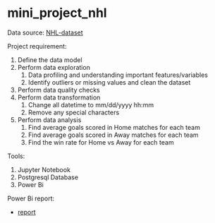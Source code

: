 # mini_project_nhl
Data source: [NHL-dataset](https://www.kaggle.com/martinellis/nhl-game-data)

Project requirement:
 1. Define the data model
 2. Perform data exploration
    1. Data profiling and understanding important features/variables
    2. Identify outliers or missing values and clean the dataset
 3. Perform data quality checks
 4. Perform data transformation
    1. Change all datetime to mm/dd/yyyy hh:mm
    2. Remove any special characters
 5. Perform data analysis
    1. Find average goals scored in Home matches for each team
    2. Find average goals scored in Away matches for each team
    3. Find the win rate for Home vs Away for each team

Tools:
 1. Jupyter Notebook
 2. Postgresql Database
 3. Power Bi

Power Bi report:
* [report](https://app.powerbi.com/view?r=eyJrIjoiMTlkNWFiMjUtMjFlNi00NzRiLWJlZDUtMTg0OGI2ZGExMmU4IiwidCI6IjI1YTk5YmYwLThlNzItNDcyYS1hZTUwLWFkZmJkZjBkZjZmMSIsImMiOjEwfQ%3D%3D&pageName=ReportSection)
